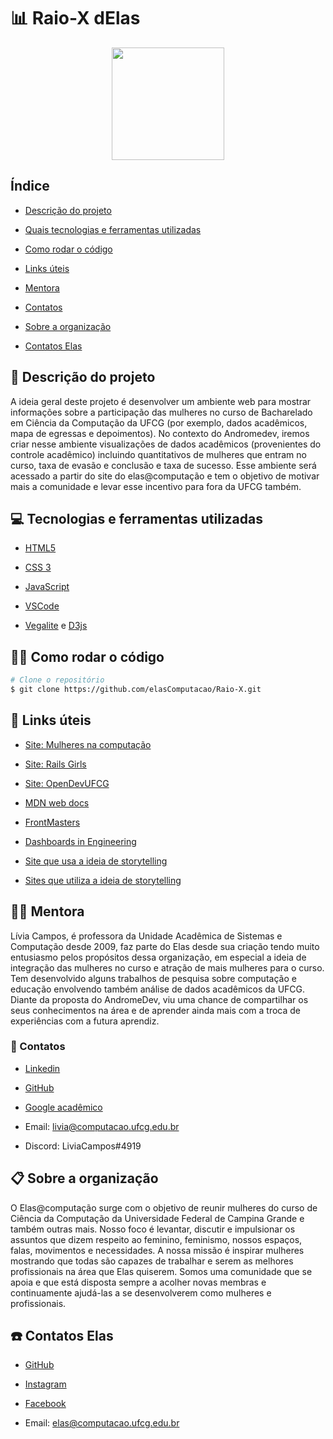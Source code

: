 # :bar_chart: Raio-X dElas

<p  align="center">

<img  src="https://github.com/elasComputacao/Raio-X/blob/master/assets/logo-elas.png?raw=true"  heigth="80"  width="180"/>

<p/>


## Índice

-  [Descrição do projeto](#pencil-Descrição-do-projeto)

-  [Quais tecnologias e ferramentas utilizadas](#computer-Quais-tecnologias-e-ferramentas-devem-ser-usadas)

-  [Como rodar o código](#👷‍♀️-Como-rodar-o-código)

-  [Links úteis](#link-Links-úteis)

-  [Mentora](#woman_teacher-Mentora)

-  [Contatos](#loudspeaker-Contatos)

-  [Sobre a organização](#clipboard-Sobre-a-organização)

-  [Contatos Elas](#telephone-Contatos-Elas)


## :pencil: Descrição do projeto

A ideia geral deste projeto é desenvolver um ambiente web para mostrar informações sobre a participação das mulheres no curso de Bacharelado em Ciência da Computação da UFCG (por exemplo, dados acadêmicos, mapa de egressas e depoimentos). No contexto do Andromedev, iremos criar nesse ambiente visualizações de dados acadêmicos (provenientes do controle acadêmico) incluindo quantitativos de mulheres que entram no curso, taxa de evasão e conclusão e taxa de sucesso. Esse ambiente será acessado a partir do site do elas@computação e tem o objetivo de motivar mais a comunidade e levar esse incentivo para fora da UFCG também.


## :computer: Tecnologias e ferramentas utilizadas

-  [HTML5](https://developer.mozilla.org/pt-BR/docs/Web/HTML)

-  [CSS 3](https://developer.mozilla.org/pt-BR/docs/Web/CSS)

-  [JavaScript](https://www.javascript.com/)

-  [VSCode](https://code.visualstudio.com/)

-  [Vegalite](https://vega.github.io/vega-lite/) e [D3js](https://d3js.org/)
  
## 👷‍♀️ Como rodar o código

```bash
# Clone o repositório
$ git clone https://github.com/elasComputacao/Raio-X.git

```


## :link: Links úteis

-  [Site: Mulheres na computação](https://mulheresnacomputacao.com/)

-  [Site: Rails Girls](http://railsgirls.com/)

-  [Site: OpenDevUFCG](https://opendevufcg.org/)

-  [MDN web docs](https://developer.mozilla.org/pt-BR/)

-  [FrontMasters](https://frontendmasters.com/books/front-end-handbook/2019/#4.28)

-  [Dashboards in Engineering](https://www.engineeringuk.com/research/engineering-insights/)

-  [Site que usa a ideia de storytelling](https://fivethirtyeight.com/features/gun-deaths/)

-  [Sites que utiliza a ideia de storytelling](https://www.nytimes.com/interactive/2019/01/26/opinion/sunday/paths-to-congress.html)
  

## :woman_teacher: Mentora

Lívia Campos, é professora da Unidade Acadêmica de Sistemas e Computação desde 2009, faz parte do Elas desde sua criação tendo muito entusiasmo pelos propósitos dessa organização, em especial a ideia de integração das mulheres no curso e atração de mais mulheres para o curso. Tem desenvolvido alguns trabalhos de pesquisa sobre computação e educação envolvendo também análise de dados acadêmicos da UFCG. Diante da proposta do AndromeDev, viu uma chance de compartilhar os seus conhecimentos na área e de aprender ainda mais com a troca de experiências com a futura aprendiz.


### :loudspeaker: Contatos

-  [Linkedin](https://www.linkedin.com/in/l%C3%ADvia-sampaio-campos/)

-  [GitHub](https://github.com/liviamrs)

- [Google acadêmico](https://scholar.google.com.br/citations?user=hCRA12wAAAAJ&hl=pt-BR)

- Email: livia@computacao.ufcg.edu.br

- Discord: LiviaCampos#4919


## :clipboard: Sobre a organização

O Elas@computação surge com o objetivo de reunir mulheres do curso de Ciência da Computação da Universidade Federal de Campina Grande e também outras mais. Nosso foco é levantar, discutir e impulsionar os assuntos que dizem respeito ao feminino, feminismo, nossos espaços, falas, movimentos e necessidades. A nossa missão é inspirar mulheres mostrando que todas são capazes de trabalhar e serem as melhores profissionais na área que Elas quiserem. Somos uma comunidade que se apoia e que está disposta sempre a acolher novas membras e continuamente ajudá-las a se desenvolverem como mulheres e profissionais.


## :telephone: Contatos Elas

-  [GitHub](https://github.com/elasComputacao)

-  [Instagram](https://instagram.com/elascomputacao?igshid=1om5sr73g0tmu)

-  [Facebook](https://www.facebook.com/elascomputacao)

- Email: elas@computacao.ufcg.edu.br